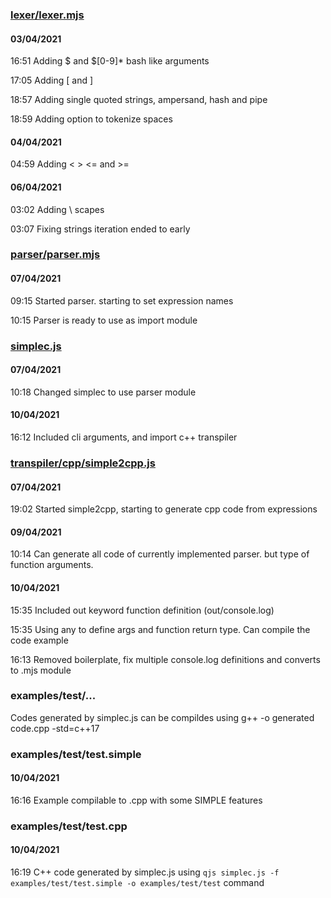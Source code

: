 ### [lexer/lexer.mjs](https://github.com/StringManolo/SIMPLE/blob/main/lexer/lexer.mjs)  
#### 03/04/2021  
   
16:51 Adding $ and $[0-9]* bash like arguments  

17:05 Adding [ and ]  

18:57 Adding single quoted strings, ampersand, hash and pipe  

18:59 Adding option to tokenize spaces  


#### 04/04/2021  
  
04:59 Adding < > <= and >=  

#### 06/04/2021  
  
03:02 Adding \ scapes  
   
03:07 Fixing strings iteration ended to early  

### [parser/parser.mjs](https://github.com/StringManolo/SIMPLE/blob/main/parser/parser.mjs)   
#### 07/04/2021  
  
09:15 Started parser. starting to set expression names  
  
10:15 Parser is ready to use as import module  

### [simplec.js](https://github.com/StringManolo/SIMPLE/blob/main/simplec.js)  
#### 07/04/2021  
  
10:18 Changed simplec to use parser module  

#### 10/04/2021  

16:12 Included cli arguments, and import c++ transpiler   

### [transpiler/cpp/simple2cpp.js](https://github.com/StringManolo/SIMPLE/blob/main/transpiler/cpp/simple2cpp.js)  
#### 07/04/2021  
  
19:02 Started simple2cpp, starting to generate cpp code from expressions  

#### 09/04/2021

10:14 Can generate all code of currently implemented parser. but type of function arguments.  

#### 10/04/2021  

15:35 Included out keyword function definition (out/console.log)  
  
15:35 Using any to define args and function return type. Can compile the code example  

16:13 Removed boilerplate, fix multiple console.log definitions and converts to .mjs module  

### examples/test/...  
Codes generated by simplec.js can be compildes using g++ -o generated code.cpp -std=c++17  

### examples/test/test.simple  
#### 10/04/2021    
  
16:16 Example compilable to .cpp with some SIMPLE features  

### examples/test/test.cpp  
#### 10/04/2021  
  
16:19 C++ code generated by simplec.js using ```qjs simplec.js -f examples/test/test.simple -o examples/test/test``` command  

 
